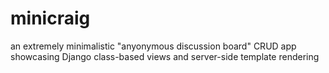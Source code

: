 # minicraig
an extremely minimalistic "anyonymous discussion board" CRUD app showcasing Django class-based views and server-side template rendering
